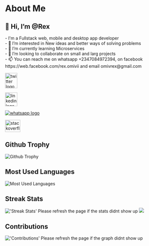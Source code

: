 <h1>About Me</h1>

<h2>👋 Hi, I’m @Rex</h2>
- I'm a Fullstack web, mobile and desktop app developer
<br>
- 👀 I’m interested in New ideas and better ways of solving problems
<br>
- 🌱 I’m currently learning Microservices
<br>
- 💞️ I’m looking to collaborate on small and larg projects
<br>
- 📫 You can reach me on whatsapp +2347084972394, on facebook https://web.facebook.com/rex.omivii and email omivrex@gmail.com

<p align="left" dir="auto">
<a href="https://www.twitter.com/RexOmiv" rel="nofollow"><img align="center" src="https://cdn.freebiesupply.com/logos/large/2x/twitter-logo-svg-vector.svg" alt="twitter logo" height="50" width="40" style="max-width: 100%;"></a>
 
<a href="https://www.linkedin.com/in/rex-omiv" rel="nofollow"><img align="center" src="https://www.edigitalagency.com.au/wp-content/uploads/Linkedin-logo-icon-png.png" alt="linkedin logo" height="45" width="40" style="max-width: 100%;"></a>

 <a href="https://web.whatsapp.com/send?phone=+2347084972394" rel="nofollow"><img src="https://cdn.jsdelivr.net/npm/simple-icons@v7/icons/whatsapp.svg" alt="whatsapp logo"></a>

 <a href="https://stackoverflow.com/users/11702184/thesmartdeveloper" rel="nofollow"><img align="center" src="https://camo.githubusercontent.com/54b404409b6fe7e235adae660d5aacd44f40c465574dd82d76d5cb40b5106786/68747470733a2f2f63646e2e69636f6e73636f75742e636f6d2f69636f6e2f667265652f706e672d3235362f737461636b6f766572666c6f772d323735323036352d323238343838322e706e67" alt="stackoverflow logo" height="40" width="50" data-canonical-src="https://cdn.iconscout.com/icon/free/png-256/stackoverflow-2752065-2284882.png" style="max-width: 100%;"></a>
</p>

<h2>Github Trophy</h2>
<img alt="Github Trophy" src="https://github-profile-trophy.vercel.app/?username=omivrex&amp;theme=gruvbox" style="max-width: 100%;">

<h2>Most Used Languages</h2>
<img alt="Most Used Languages" src="https://github-readme-stats.vercel.app/api/top-langs/?username=omivrex&amp;langs_count=5&amp;theme=tokyonight" style="max-width: 100%;">

 <h2>Streak Stats</h2>
 <img alt="'Streak Stats' Please refresh the page if the stats didnt show up" src="https://github-readme-streak-stats.herokuapp.com/?user=omivrex&theme=dark">

 <img src="https://github-readme-stats.vercel.app/api/?username=omivrex&count_private=true&theme=tokyonight&showicons=true">
 
 <h2>Contributions</h2>
 <img alt="'Contributions' Please refresh the page if the graph didnt show up" src="https://activity-graph.herokuapp.com/graph?username=omivrex&theme=dracula">

<!---
omivrex/omivrex is a ✨ special ✨ repository because its `README.md` (this file) appears on your GitHub profile.
You can click the Preview link to take a look at your changes.
--->

